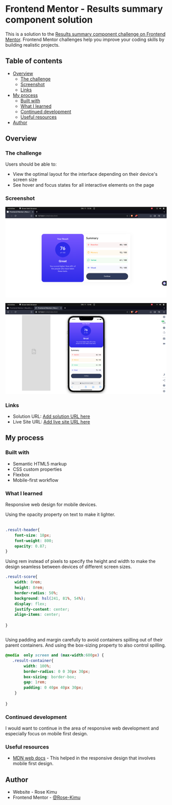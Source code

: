 # Frontend Mentor - Results summary component solution

This is a solution to the [Results summary component challenge on Frontend Mentor](https://www.frontendmentor.io/challenges/results-summary-component-CE_K6s0maV). Frontend Mentor challenges help you improve your coding skills by building realistic projects. 

## Table of contents

- [Overview](#overview)
  - [The challenge](#the-challenge)
  - [Screenshot](#screenshot)
  - [Links](#links)
- [My process](#my-process)
  - [Built with](#built-with)
  - [What I learned](#what-i-learned)
  - [Continued development](#continued-development)
  - [Useful resources](#useful-resources)
- [Author](#author)

## Overview

### The challenge

Users should be able to:

- View the optimal layout for the interface depending on their device's screen size
- See hover and focus states for all interactive elements on the page
### Screenshot

![](./screenshots/Desktop_View.png)

![](./screenshots/Mobile_View.png)



### Links

- Solution URL: [Add solution URL here](https://github.com/Rose-Kimu/Result-Summary-Component)
- Live Site URL: [Add live site URL here](https://scintillating-nougat-25bf76.netlify.app/)

## My process

### Built with

- Semantic HTML5 markup
- CSS custom properties
- Flexbox
- Mobile-first workflow



### What I learned



Responsive web design for mobile devices.

Using the opacity property on text to make it lighter.
```css

.result-header{
    font-size: 18px;
    font-weight: 800;
    opacity: 0.87;
}
```

Using rem instead of pixels to specify the height and width to make the design seamless between devices of different screen sizes.

```css
.result-score{
    width: 8rem;
    height: 8rem;
    border-radius: 50%;
    background: hsl(241, 81%, 54%);
    display: flex;
    justify-content: center;
    align-items: center;

}
```
```css
```


Using padding and margin carefully to avoid containers spilling out of their  parent containers. And using the box-sizing property to also control spilling.

```css
@media  only screen and (max-width:600px) {
   .result-container{
        width: 100%;
        border-radius: 0 0 30px 30px;
        box-sizing: border-box;
        gap: 1rem;
        padding: 0 40px 40px 30px;
    }
   
}
```





### Continued development



I would want to continue in the area of responsive web development and especially focus on mobile first design.



### Useful resources

- [MDN web docs](https://developer.mozilla.org/en-US/docs/Web/CSS) - This helped in the responsive design that involves mobile first design.



## Author

- Website - Rose Kimu
- Frontend Mentor - [@Rose-Kimu](https://www.frontendmentor.io/profile/Rose-Kimu)




